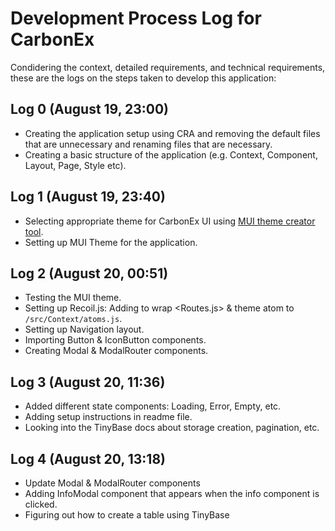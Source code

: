 # Development Process Log for CarbonEx

Condidering the context, detailed requirements, and technical requirements, these are the logs on the steps taken to develop this application:

## Log 0 (August 19, 23:00)

- Creating the application setup using CRA and removing the default files that are unnecessary and renaming files that are necessary.
- Creating a basic structure of the application (e.g. Context, Component, Layout, Page, Style etc).

## Log 1 (August 19, 23:40)

- Selecting appropriate theme for CarbonEx UI using [MUI theme creator tool](https://zenoo.github.io/mui-theme-creator/).
- Setting up MUI Theme for the application.

## Log 2 (August 20, 00:51)

- Testing the MUI theme.
- Setting up Recoil.js: Adding <RecoilRoot></RecoilRoot> to wrap <Routes.js> & theme atom to `/src/Context/atoms.js`.
- Setting up Navigation layout.
- Importing Button & IconButton components.
- Creating Modal & ModalRouter components.

## Log 3 (August 20, 11:36)

- Added different state components: Loading, Error, Empty, etc.
- Adding setup instructions in readme file.
- Looking into the TinyBase docs about storage creation, pagination, etc.

## Log 4 (August 20, 13:18)

- Update Modal & ModalRouter components
- Adding InfoModal component that appears when the info component is clicked.
- Figuring out how to create a table using TinyBase
